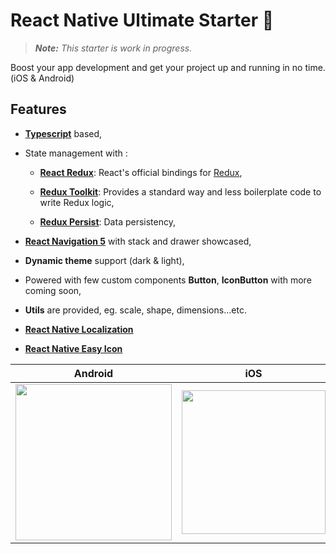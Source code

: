 # React Native Ultimate Starter 🎉
>*<b>Note:</b> This starter is work in progress.*

Boost your app development and get your project up and running in no time. (iOS & Android)

## Features



*  <b>[Typescript](https://github.com/microsoft/TypeScript)</b> based,

* State management with :
  * <b>[React Redux](https://react-redux.js.org/introduction/quick-start)</b>: React's official bindings for [Redux](https://redux.js.org/introduction/getting-started),

  * <b>[Redux Toolkit](https://redux-toolkit.js.org/introduction/quick-start)</b>: Provides a standard way and less boilerplate code to write Redux logic,

  * <b>[Redux Persist](https://github.com/rt2zz/redux-persist)</b>: Data persistency, 

* <b>[React Navigation 5](https://reactnavigation.org/docs/getting-started)</b> with stack and drawer showcased,
* <b>Dynamic theme</b> support (dark & light),
* Powered with few custom components <b>Button</b>, <b>IconButton</b> with more coming soon,
* <b>Utils</b> are provided, eg. scale, shape, dimensions...etc.
* <b>[React Native Localization](https://github.com/stefalda/ReactNativeLocalization)</b>
* <b>[React Native Easy Icon](https://github.com/NewBieBR/react-native-easy-icon)</b>


| Android                       | iOS                          |
| ----------------------------- | ----------------------------------- | 
| <img src="https://i.imgur.com/gCw3hZ1.gif" width="250" /> | <img src="https://i.imgur.com/cGFKBjW.gif" width="230" /> | 
